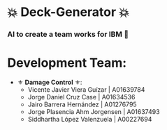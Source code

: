 ﻿# 💥 Deck-Generator 💥
### __AI to create a team works for IBM__ :feet:

# Development Team:
* ⚜ __Damage Control__ ⚜:
  + Vicente Javier Viera Guízar | A01639784
  + Jorge Daniel Cruz Case | A01634536	
  + Jairo Barrera Hernández | A01276795
  + Jorge Plasencia Ahm Jorgensen |	A01637493
  + Siddhartha López Valenzuela	| A00227694
